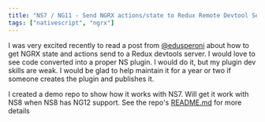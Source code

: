 ```yaml
---
title: "NS7 / NG11 - Send NGRX actions/state to Redux Remote Devtool Server"
tags: ["nativescript", "ngrx"]
---
```


I was very excited recently to read a post from [@edusperoni](https://github.com/edusperoni/ngrx-ns) about how to get NGRX state and actions send to a Redux devtools server. 
I would love to see code converted into a proper NS plugin. I would do it, but my plugin dev skills are weak. I would be glad to help maintain it for a year or two if someone creates the plugin and publishes it. 

I created a demo repo to show how it works with NS7. Will get it work with NS8 when NS8 has NG12 support.  See the repo's [README.md](https://github.com/linuxsimba/ns-ngrx-remotedevtools/blob/master/README.md) for more details